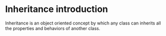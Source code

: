# Inheritance introduction

Inheritance is an object oriented concept by which any class can inherits all the properties and behaviors of another class.
